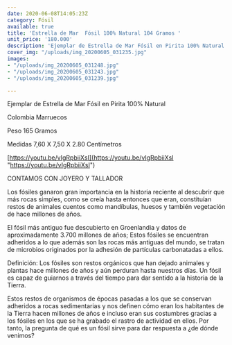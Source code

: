 ```yaml
---
date: 2020-06-08T14:05:23Z
category: Fósil
available: true
title: 'Estrella de Mar  Fósil 100% Natural 104 Gramos '
unit_price: '180.000'
description: 'Ejemplar de Estrella de Mar Fósil en Pirita 100% Natural '
cover_img: "/uploads/img_20200605_031235.jpg"
images:
- "/uploads/img_20200605_031248.jpg"
- "/uploads/img_20200605_031243.jpg"
- "/uploads/img_20200605_031239.jpg"

---
```

Ejemplar de Estrella de Mar Fósil en Pirita 100% Natural 

Colombia Marruecos 

Peso 165 Gramos 

Medidas 7,60 X 7,50 X 2.80 Centímetros 

[https://youtu.be/vIgRpbiiXsI](https://youtu.be/vIgRpbiiXsI "https://youtu.be/vIgRpbiiXsI")

CONTAMOS CON JOYERO Y TALLADOR 

Los fósiles ganaron gran importancia en la historia reciente al descubrir que más rocas simples, como se creía hasta entonces que eran, constituían restos de animales cuentos como mandíbulas, huesos y también vegetación de hace millones de años.

El fósil más antiguo fue descubierto en Groenlandia y datos de aproximadamente 3.700 millones de años; Estos fósiles se encuentran adheridos a lo que además son las rocas más antiguas del mundo, se tratan de microbios originados por la adhesión de partículas carbonatadas a ellos.

Definición: Los fósiles son restos orgánicos que han dejado animales y plantas hace millones de años y aún perduran hasta nuestros días. Un fósil es capaz de guiarnos a través del tiempo para dar sentido a la historia de la Tierra.

Estos restos de organismos de épocas pasadas a los que se conservan adheridos a rocas sedimentarias y nos definen cómo eran los habitantes de la Tierra hacen millones de años e incluso eran sus costumbres gracias a los fósiles en los que se ha grabado el rastro de actividad en ellos. Por tanto, la pregunta de qué es un fósil sirve para dar respuesta a ¿de dónde venimos?